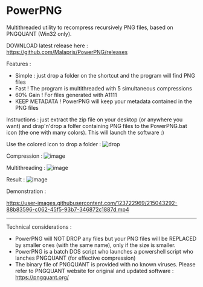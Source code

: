 # PowerPNG
Multithreaded utility to recompress recursively PNG files, based on PNGQUANT (Win32 only).

DOWNLOAD latest release here : 
https://github.com/Malapris/PowerPNG/releases

Features : 
- Simple : just drop a folder on the shortcut and the program will find PNG files
- Fast ! The program is multithreaded with 5 simultaneous compressions
- 60% Gain ! For files generated with A1111
- KEEP METADATA ! PowerPNG will keep your metadata contained in the PNG files

Instructions : just extract the zip file on your desktop (or anywhere you want) and drap'n'drop a folfer containing PNG files to the PowerPNG.bat icon (the one with many colors). This will launch the software :)

Use the colored icon to drop a folder :
![drop](https://user-images.githubusercontent.com/123722969/215043585-bb7f1aa8-7087-4b5e-a856-d81c8383a5e0.png)

Compression :
![image](https://user-images.githubusercontent.com/123722969/215035494-bf532451-8c37-4e51-af80-b76365e83c06.png)

Multithreading :
![image](https://user-images.githubusercontent.com/123722969/215035561-9695204a-c11e-4dcb-8bbe-3f49ace55830.png)

Result :
![image](https://user-images.githubusercontent.com/123722969/215036264-ca410a67-4ee0-456e-8cf9-161824b06ced.png)


Demonstration : 

https://user-images.githubusercontent.com/123722969/215043292-88b83596-c062-45f5-93b7-346872c1887d.mp4



<hr>

Technical considerations :
- PowerPNG will NOT DROP any files but your PNG files will be REPLACED by smaller ones (with the same name), only if the size is smaller.
- PowerPNG is a batch DOS script who launches a powershell script who lanches PNGQUANT (for effective compression)
- The binary file of PNGQUANT is provided with no known viruses. Please refer to PNGQUANT website for original and updated software : https://pngquant.org/
